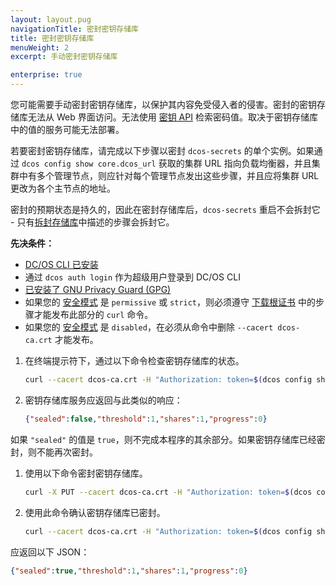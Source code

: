 ```yaml
---
layout: layout.pug
navigationTitle: 密封密钥存储库
title: 密封密钥存储库
menuWeight: 2
excerpt: 手动密封密钥存储库

enterprise: true
---
```

<!-- The source repository for this topic is https://github.com/dcos/dcos-docs-site -->

您可能需要手动密封密钥存储库，以保护其内容免受侵入者的侵害。密封的密钥存储库无法从 Web 界面访问。无法使用 [密钥 API](/cn/1.11/security/ent/secrets/secrets-api/) 检索密码值。取决于密钥存储库中的值的服务可能无法部署。

若要密封密钥存储库，请完成以下步骤以密封 `dcos-secrets` 的单个实例。如果通过 `dcos config show core.dcos_url` 获取的集群 URL 指向负载均衡器，并且集群中有多个管理节点，则应针对每个管理节点发出这些步骤，并且应将集群 URL 更改为各个主节点的地址。

密封的预期状态是持久的，因此在密封存储库后，`dcos-secrets` 重启不会拆封它 - 只有[拆封存储库](/cn/1.11/security/ent/secrets/unseal-store/)中描述的步骤会拆封它。

**先决条件：**

- [DC/OS CLI 已安装](/cn/1.11/cli/install/)
- 通过 `dcos auth login` 作为超级用户登录到 DC/OS CLI
- [已安装了 GNU Privacy Guard (GPG)](http://brewformulas.org/Gnupg)
- 如果您的 [安全模式](/cn/1.11/security/ent/#security-modes) 是 `permissive` 或 `strict`，则必须遵守 [下载根证书](/cn/1.11/security/ent/tls-ssl/get-cert/) 中的步骤才能发布此部分的 `curl` 命令。
- 如果您的 [安全模式](1/1.11/security/ent/#security-mode) 是 `disabled`，在必须从命令中删除 `--cacert dcos-ca.crt` 才能发布。


1. 在终端提示符下，通过以下命令检查密钥存储库的状态。

   ```bash
   curl --cacert dcos-ca.crt -H "Authorization: token=$(dcos config show core.dcos_acs_token)" $(dcos config show core.dcos_url)/secrets/v1/seal-status/default
   ```

1. 密钥存储库服务应返回与此类似的响应：

   ```json
   {"sealed":false,"threshold":1,"shares":1,"progress":0}
   ```

 如果 `"sealed"` 的值是 `true`，则不完成本程序的其余部分。如果密钥存储库已经密封，则不能再次密封。

1. 使用以下命令密封密钥存储库。

   ```bash
   curl -X PUT --cacert dcos-ca.crt -H "Authorization: token=$(dcos config show core.dcos_acs_token)" $(dcos config show core.dcos_url)/secrets/v1/seal/default
   ```

1. 使用此命令确认密钥存储库已密封。

   ```bash
   curl --cacert dcos-ca.crt -H "Authorization: token=$(dcos config show core.dcos_acs_token)" $(dcos config show core.dcos_url)/secrets/v1/seal-status/default
   ```

 应返回以下 JSON：

   ```json
   {"sealed":true,"threshold":1,"shares":1,"progress":0}
   ```
